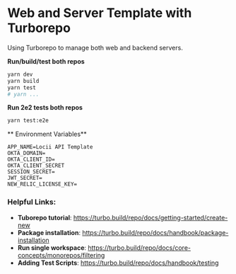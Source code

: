 # Web and Server Template with Turborepo

Using Turborepo to manage both web and backend servers.

**Run/build/test both repos**

```bash
yarn dev
yarn build
yarn test
# yarn ...
```

**Run 2e2 tests both repos**
```bash
yarn test:e2e
```

** Environment Variables**
```
APP_NAME=Locii API Template
OKTA_DOMAIN=
OKTA_CLIENT_ID=
OKTA_CLIENT_SECRET
SESSION_SECRET=
JWT_SECRET=
NEW_RELIC_LICENSE_KEY=
```

### Helpful Links:

- **Tuborepo tutorial**: https://turbo.build/repo/docs/getting-started/create-new
- **Package installation**: https://turbo.build/repo/docs/handbook/package-installation
- **Run single workspace**: https://turbo.build/repo/docs/core-concepts/monorepos/filtering
- **Adding Test Scripts**: https://turbo.build/repo/docs/handbook/testing

